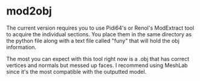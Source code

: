 # mod2obj
The current version requires you to use Pidi64's or Renol's ModExtract tool to acquire the individual sections. You place them in the same directory as the python file along with a text file called "funy" that will hold the obj information.

The most you can expect with this tool right now is a .obj that has correct vertices and normals but messed up faces. I recommend using MeshLab since it's the most compatible with the outputted model.
